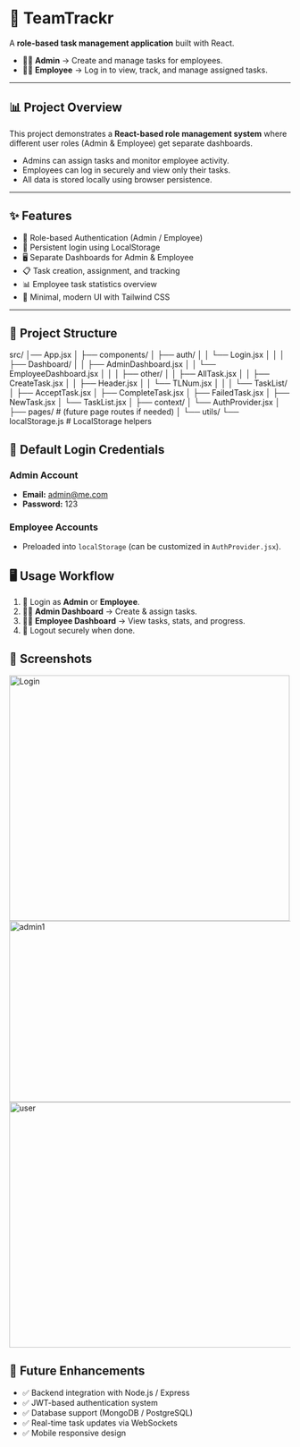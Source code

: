 # 🚀 TeamTrackr 

A **role-based task management application** built with React.  
- 👨‍💼 **Admin** → Create and manage tasks for employees.  
- 👨‍💻 **Employee** → Log in to view, track, and manage assigned tasks.  

---

## 📊 Project Overview
This project demonstrates a **React-based role management system** where different user roles (Admin & Employee) get separate dashboards.  
- Admins can assign tasks and monitor employee activity.  
- Employees can log in securely and view only their tasks.  
- All data is stored locally using browser persistence.  

---

## ✨ Features
- 🔑 Role-based Authentication (Admin / Employee)  
- 📌 Persistent login using LocalStorage  
- 🖥️ Separate Dashboards for Admin & Employee  
- 📋 Task creation, assignment, and tracking  
- 📊 Employee task statistics overview  
- 🎨 Minimal, modern UI with Tailwind CSS  

---

## 📂 Project Structure
src/
│── App.jsx
│
├── components/
│ ├── auth/
│ │ └── Login.jsx
│ │
│ ├── Dashboard/
│ │ ├── AdminDashboard.jsx
│ │ └── EmployeeDashboard.jsx
│ │
│ ├── other/
│ │ ├── AllTask.jsx
│ │ ├── CreateTask.jsx
│ │ ├── Header.jsx
│ │ └── TLNum.jsx
│ │
│ └── TaskList/
│ ├── AcceptTask.jsx
│ ├── CompleteTask.jsx
│ ├── FailedTask.jsx
│ ├── NewTask.jsx
│ └── TaskList.jsx
│
├── context/
│ └── AuthProvider.jsx
│
├── pages/ # (future page routes if needed)
│
└── utils/
└── localStorage.js # LocalStorage helpers

## 🔑 Default Login Credentials

### Admin Account
- **Email:** admin@me.com  
- **Password:** 123  

### Employee Accounts
- Preloaded into `localStorage` (can be customized in `AuthProvider.jsx`).  

## 🖥️ Usage Workflow
1. 🔐 Login as **Admin** or **Employee**.  
2. 👨‍💼 **Admin Dashboard** → Create & assign tasks.  
3. 👨‍💻 **Employee Dashboard** → View tasks, stats, and progress.  
4. 🚪 Logout securely when done.  

## 📸 Screenshots
<img width="502" height="439" alt="Login" src="https://github.com/user-attachments/assets/6741a2bf-c4c5-440a-a17b-f9c511153b2a" />
<img width="941" height="324" alt="admin1" src="https://github.com/user-attachments/assets/dd43635a-9b8e-4652-ac1c-a6c09c8dde13" />
<img width="923" height="439" alt="user" src="https://github.com/user-attachments/assets/921e4d19-fd6b-4ac2-b6c1-677fa88543f6" />


## 📌 Future Enhancements
- ✅ Backend integration with Node.js / Express  
- ✅ JWT-based authentication system  
- ✅ Database support (MongoDB / PostgreSQL)  
- ✅ Real-time task updates via WebSockets  
- ✅ Mobile responsive design  
